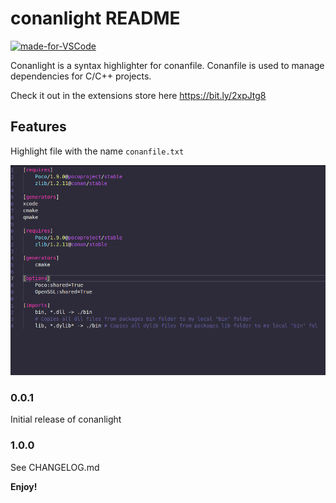 # conanlight README

[![made-for-VSCode](https://img.shields.io/badge/Made%20for-VSCode-1f425f.svg)](https://code.visualstudio.com/)

Conanlight is a syntax highlighter for conanfile. Conanfile is used to manage dependencies for C/C++ projects.

Check it out in the extensions store here https://bit.ly/2xpJtg8

## Features

Highlight file with the name `conanfile.txt`

![highlighter](images/example.png)

### 0.0.1

Initial release of conanlight

### 1.0.0

See CHANGELOG.md

**Enjoy!**
